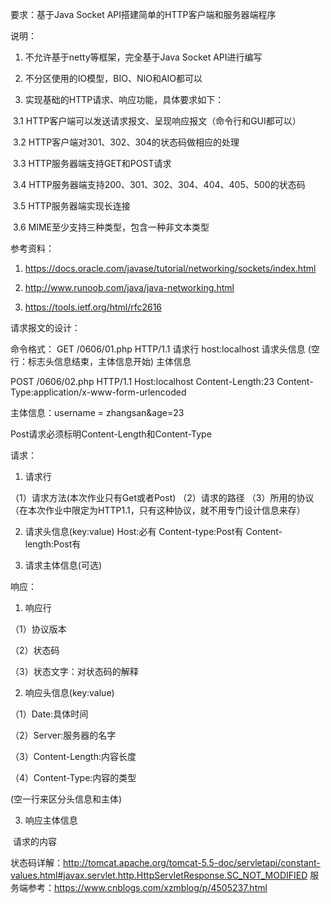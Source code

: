 要求：基于Java Socket API搭建简单的HTTP客户端和服务器端程序

说明： 

1. 不允许基于netty等框架，完全基于Java Socket API进行编写

2. 不分区使用的IO模型，BIO、NIO和AIO都可以

3. 实现基础的HTTP请求、响应功能，具体要求如下：

​    3.1 HTTP客户端可以发送请求报文、呈现响应报文（命令行和GUI都可以）

​    3.2 HTTP客户端对301、302、304的状态码做相应的处理

​    3.3 HTTP服务器端支持GET和POST请求

​    3.4 HTTP服务器端支持200、301、302、304、404、405、500的状态码

​    3.5 HTTP服务器端实现长连接

​    3.6 MIME至少支持三种类型，包含一种非文本类型



参考资料：

1. https://docs.oracle.com/javase/tutorial/networking/sockets/index.html

2. http://www.runoob.com/java/java-networking.html

3. https://tools.ietf.org/html/rfc2616


请求报文的设计：

命令格式：
GET /0606/01.php HTTP/1.1  请求行
host:localhost 请求头信息
(空行：标志头信息结束，主体信息开始)
主体信息

POST /0606/02.php HTTP/1.1
Host:localhost
Content-Length:23
Content-Type:application/x-www-form-urlencoded

主体信息：username = zhangsan&age=23


Post请求必须标明Content-Length和Content-Type

请求：

1. 请求行

（1）请求方法(本次作业只有Get或者Post)
（2）请求的路径
（3）所用的协议（在本次作业中限定为HTTP1.1，只有这种协议，就不用专门设计信息来存）



2. 请求头信息(key:value)
Host:必有
Content-type:Post有
Content-length:Post有




3. 请求主体信息(可选)





响应：





1. 响应行



（1）协议版本

（2）状态码

（3）状态文字：对状态码的解释





2. 响应头信息(key:value)



（1）Date:具体时间

（2）Server:服务器的名字

（3）Content-Length:内容长度

（4）Content-Type:内容的类型



(空一行来区分头信息和主体)



3. 响应主体信息

​	请求的内容



状态码详解：http://tomcat.apache.org/tomcat-5.5-doc/servletapi/constant-values.html#javax.servlet.http.HttpServletResponse.SC_NOT_MODIFIED
服务端参考：https://www.cnblogs.com/xzmblog/p/4505237.html